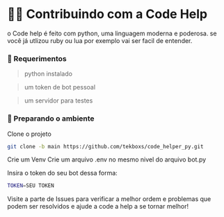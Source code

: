 # 👩‍💻 Contribuindo com a Code Help

o Code help é feito com python, uma linguagem moderna e poderosa. se você já utlizou ruby ou lua por exemplo vai ser facil de entender.

### 👷 Requerimentos

> python instalado

> um token de bot pessoal

> um servidor para testes

### 🧹 Preparando o ambiente

Clone o projeto 
```bash
git clone -b main https://github.com/tekboxs/code_helper_py.git
```
Crie um Venv
Crie um arquivo .env no mesmo nivel do arquivo bot.py

Insira o token do seu bot dessa forma:
```bash
TOKEN=SEU TOKEN
```
Visite a parte de Issues para verificar a melhor ordem e problemas que podem ser resolvidos e ajude a code a help a se tornar melhor!
